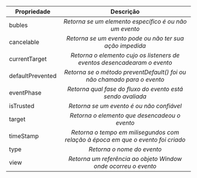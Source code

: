 | Propriedade | Descrição|
| ------------- |:-------------:|
| bubles | *Retorna se um elemento específico é ou não um evento* |
| cancelable | *Retorna se um evento pode ou não ter sua ação impedida* |
| currentTarget | *Retorna o elemento cujo os listeners de eventos desencadearam o evento* | 
| defaultPrevented | *Retorna se o método preventDefault() foi ou não chamado para o evento* |
| eventPhase | *Retorna qual fase do fluxo do evento está sendo avaliada* | 
| isTrusted | *Retorna se um evento é ou não confiável* |
| target | *Retorna o elemento que desencadeou o evento* |
| timeStamp| *Retorna o tempo em milisegundos com relação à época em que o evento foi criado* | 
| type | *Retorna o nome do evento* |
| view | *Retorna um referência ao objeto Window onde ocorreu o evento* |
